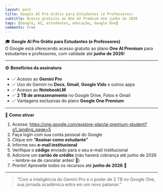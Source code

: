 ```yaml
---
layout: post
title: Google AI Pro Grátis para Estudantes (e Professores)
subtitle: Acesso gratuito ao One AI Premium até junho de 2026
tags: [Google, AI, estudantes, educação, Google One]
comments: true
---
```


🎓 **Google AI Pro Grátis para Estudantes (e Professores)**  
O Google está oferecendo acesso gratuito ao plano **One AI Premium** para estudantes e professores, com validade até **junho de 2026**!

---

🟢 **Benefícios da assinatura**

- ✅ Acesso ao **Gemini Pro**  
- ✅ Uso do Gemini no **Docs**, **Gmail**, **Google Vids** e outros apps  
- ✅ Acesso ao **NotebookLM**  
- ✅ **2 TB de armazenamento** no Google Drive, Fotos e Gmail  
- ✅ Vantagens exclusivas do plano **Google One Premium**

---

📝 **Como ativar**

1. Acesse: <https://one.google.com/explore-plan/ai-premium-student?g1_landing_page=5>  
2. Faça login com sua conta pessoal do Google  
3. Clique em **“Assinar como estudante”**  
4. Informe seu **e-mail institucional**  
5. Verifique o **código** enviado para o seu e-mail institucional  
6. Adicione um **cartão de crédito** (não haverá cobrança até junho de 2026 – lembre-se de cancelar antes! 🤫)  
7. Pronto! Aproveite todos os recursos até **junho de 2026** 🚀

---

> “Com a inteligência do Gemini Pro e o poder de 2 TB no Google One, sua jornada acadêmica entra em um novo patamar.”  
